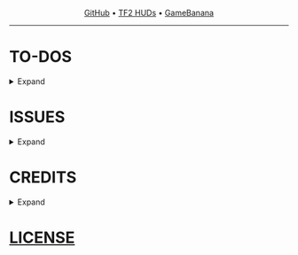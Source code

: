 <p align="center">
  <a href="https://github.com/LlamaGR1/ViviHUD">GitHub</a> • <a href="https://tf2huds.dev/hud/ViviHUD">TF2 HUDs</a> • <a href="https://gamebanana.com/mods/596766">GameBanana</a>
</p>

---

# TO-DOS
<details>
<summary>Expand</summary>
<br>

- 4:3 & 16:10 support
- 1080p and lower resolutions support
- Steam Deck support (1280x800 - 16:10)
- New icons for: Party Chat, Replays, Utilities Drawer, Alerts / Notifications, Shop, Loadout, Mute Players
- Mann Co. Store overhaul
- Workshop menu overhaul
- Replays menu overhaul
- 'Mann Up' & 'Boot Camp' menus overhaul
- Replace the 'Mann Co. Catalog' button with the Contracker & the existing Contracker button with smth else
- Make texts in Advanced Options TanLight instead of TanDark
- Replace the dark purple color backgrounds with images in Loadout & Shop
- Better looking Credits menu
- Better looking MvM mode selection
- 'Explanations' & Save / Load saved settings are off-set
- Remove 'Be a Coach' & 'Request Coach' buttons
- Fix 'Queued for...' & other MMDashboard related stuff
- Only Main Menu mode
- Replace current logo with 'https://gamebanana.com/mods/596663'
</details>

# ISSUES
<details>
<summary>Expand</summary>
<br>

- [ ] Random Music doesn't work as intended while in-game
- [ ] Loadout / Stats tab buttons are off-set in 4:3 & 16:10
- [ ] Loadout / Stats tab buttons & class buttons get lower the lower resolution
- [ ] Main Loadout page is missing ShowExplanation button
- [ ] 'Stock Items' will be off-set in lower resolutions
- [ ] Use 'CNavigationPanel' for class buttons in Loadout
- [ ] Class button doesn't stay selected when clicking on it
- [ ] Loadout Preset buttons (A - B - C - D) will be off-set in 4:3 & 16:10
- [ ] Make the Explanation menu in Crafting a "CExplanationPopup"
- [ ] Alerts / Notifications BG cuts off in lower resolutions
- [ ] 'Report Bugs' button missing
- [ ] '<< Back' button doesn't have a border until you hover over it in Casual, Comp, MvM
- [x] 'Disconnect' button is off-set in some resolutions
- [ ] Backgrounds 'title_scream_fortress_2017' & 'title_team_jungle_inferno_2017' are missing textures in 4:3 (image)![Screenshot 2025-05-26 220652](https://github.com/user-attachments/assets/9d5dc7fa-acab-404f-989e-8433650b2bf5)

</details>

# CREDITS
<details>
<summary>Expand</summary>
<br>

- [Eminoma / TF2C Team](https://tf2classic.com)
  - some assets (check in game credits menu)
- [TF2 logo](https://commons.wikimedia.org/wiki/File:Team-Fortress-2-logo.png)
- [TF2 icon](https://wiki.teamfortress.com/wiki/File:TF2_crosshair_orange.png)
</details>

# [LICENSE](https://github.com/LlamaGR1/ViviHUD?tab=License-1-ov-file)
